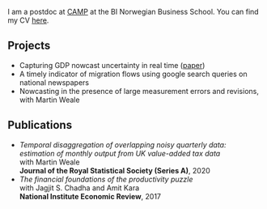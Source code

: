 I am a postdoc at [CAMP](https://www.bi.edu/research/research-centres/centre-of-applied-macroeconomics-and-commodity-prices/) at the BI Norwegian Business School. You can find my CV [here](https://github.com/paullabonne/paullabonne.github.io/blob/main/Files/CV.pdf).

## Projects

- Capturing GDP nowcast uncertainty in real time ([paper](https://arxiv.org/abs/2012.02601))
- A timely indicator of migration flows using google search queries on national newspapers
- Nowcasting in the presence of large measurement errors and revisions, with Martin Weale

## Publications

- *Temporal disaggregation of overlapping noisy quarterly data: estimation of monthly output from UK value-added tax data*<br/>
with Martin Weale<br/>
**Journal of the Royal Statistical Society (Series A)**, 2020
- *The financial foundations of the productivity puzzle*<br/>
with Jagjit S. Chadha and Amit Kara<br/>
**National Institute Economic Review**, 2017
